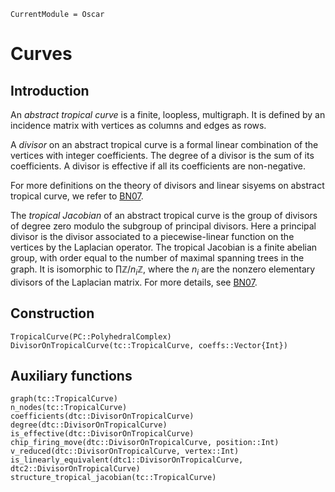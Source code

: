 ```@meta
CurrentModule = Oscar
```

# Curves


## Introduction

An *abstract tropical curve* is a finite, loopless, multigraph.
It is defined by an incidence matrix with vertices as columns and edges as rows.

A *divisor* on an abstract tropical curve is a formal linear combination of the vertices with integer coefficients. The degree of a divisor is the sum of its coefficients. A divisor is effective if all its coefficients are non-negative.

For more definitions on the theory of divisors and linear sisyems on abstract tropical curve, we refer to [BN07](@cite).

The *tropical Jacobian* of an abstract tropical curve is the group of divisors of degree zero modulo the subgroup of principal divisors. Here a principal divisor is the divisor associated to a piecewise-linear function on the vertices by the Laplacian operator. The tropical Jacobian is a finite abelian group, with order equal to the number of maximal spanning trees in the graph. It is isomorphic to $\prod{\mathbb{Z}/n_{i}\mathbb{Z}}$, where the $n_{i}$ are the nonzero elementary divisors of the Laplacian matrix. For more details, see [BN07](@cite).

## Construction

```@docs
TropicalCurve(PC::PolyhedralComplex)
DivisorOnTropicalCurve(tc::TropicalCurve, coeffs::Vector{Int})
```

## Auxiliary functions
```@docs
graph(tc::TropicalCurve)
n_nodes(tc::TropicalCurve)
coefficients(dtc::DivisorOnTropicalCurve)
degree(dtc::DivisorOnTropicalCurve)
is_effective(dtc::DivisorOnTropicalCurve)
chip_firing_move(dtc::DivisorOnTropicalCurve, position::Int)
v_reduced(dtc::DivisorOnTropicalCurve, vertex::Int)
is_linearly_equivalent(dtc1::DivisorOnTropicalCurve, dtc2::DivisorOnTropicalCurve)
structure_tropical_jacobian(tc::TropicalCurve) 
```
